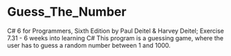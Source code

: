 # Guess_The_Number
C# 6 for Programmers, Sixth Edition by Paul Deitel &amp; Harvey Deitel; Exercise 7.31 - 6 weeks into learning C# 
This program is a guessing game, where the user has to guess a random number between 1 and 1000.

